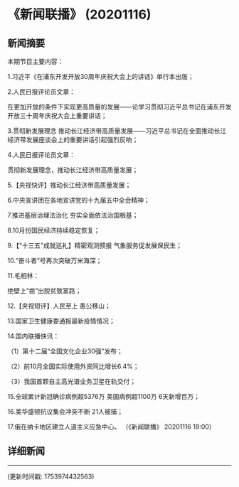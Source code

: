 # 《新闻联播》 (20201116)

## 新闻摘要

本期节目主要内容：


1.习近平《在浦东开发开放30周年庆祝大会上的讲话》单行本出版；


2.人民日报评论员文章：

在更加开放的条件下实现更高质量的发展——论学习贯彻习近平总书记在浦东开发开放三十周年庆祝大会上重要讲话；


3.贯彻新发展理念 推动长江经济带高质量发展——习近平总书记在全面推动长江经济带发展座谈会上的重要讲话引起强烈反响；


4.人民日报评论员文章：

贯彻新发展理念，推动长江经济带高质量发展；


5.【央视快评】推动长江经济带高质量发展；


6.中央宣讲团在各地宣讲党的十九届五中全会精神；


7.推进基层治理法治化 夯实全面依法治国根基；


8.10月份国民经济持续稳定恢复；


9.【“十三五”成就巡礼】精密观测预报 气象服务促发展保民生；


10.“奋斗者”号再次突破万米海深；


11.毛相林：

绝壁上“凿”出脱贫致富路；


12.【央视短评】人民至上 愚公移山；


13.国家卫生健康委通报最新疫情情况；


14.国内联播快讯：


（1）第十二届“全国文化企业30强”发布；


（2）前10月全国实际使用外资同比增长6.4%；


（3）我国首颗自主高光谱业务卫星在轨交付；


15.全球累计新冠确诊病例超5376万 美国病例超1100万 6天新增百万；


16.美华盛顿抗议集会冲突不断 21人被捕；


17.俄在纳卡地区建立人道主义应急中心。
（《新闻联播》 20201116 19:00）

## 详细新闻

---

(更新时间戳: 1753974432563)

